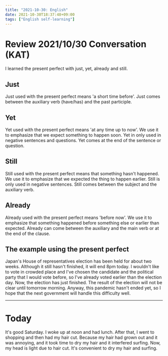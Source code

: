 ```yaml
---
title: "2021-10-30: English"
date: 2021-10-30T18:37:48+09:00
tags: ["English self-learning"]
---
```

# Review 2021/10/30 Conversation (KAT)
I learned the present perfect with just, yet, already and still.

## Just
Just used with the present perfect means 'a short time before'.
Just comes between the auxiliary verb (have/has) and the past participle.

## Yet
Yet used with the present perfect means 'at any time up to now'.
We use it to emphasize that we expect something to happen soon.
Yet in only used in negative sentences and questions.
Yet comes at the end of the sentence or question.

## Still
Still used with the present perfect means that something hasn't happened.
We use it to emphasize that we expected the thing to happen earlier.
Still is only used in negative sentences.
Still comes between the subject and the auxiliary verb.

## Already
Already used with the present perfect means 'before now'.
We use it to emphasize that something happened before something else or earlier than expected.
Already can come between the auxiliary and the main verb or at the end of the clause.

## The example using the present perfect
Japan's House of representatives election has been held for about two weeks.
Although it still hasn't finished, it will end 8pm today.
I wouldn't like to vote in crowded place and I've chosen the candidate and the political party that I would vote before, so I've already voted earlier than the election day.
Now, the election has just finished.
The result of the election will not be clear until tomorrow morning.
Anyway, this pandemic hasn't ended yet, so I hope that the next government will handle this difficulty well.

---

# Today
It's good Saturday.
I woke up at noon and had lunch.
After that, I went to shopping and then had my hair cut.
Because my hair had grown out and it was annoying, and it took time to dry my hair and it interfered surfing.
Now, my head is light due to hair cut.
It's convenient to dry my hair and surfing.
